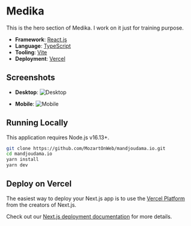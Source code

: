# Medika

This is the hero section of Medika. I work on it just for training purpose.

- **Framework**: [React.js](https://fr.legacy.reactjs.org/)
- **Language**: [TypeScript](https://www.typescriptlang.org/)
- **Tooling**: [Vite](https://vitejs.dev/)
- **Deployment**: [Vercel](https://vercel.com)

## Screenshots

- **Desktop**: ![Desktop](https://github.com/MozartOnWeb/medika/assets/79732869/ca90101b-cc29-4973-8ded-cee20ee0e589)

- **Mobile**: ![Mobile](https://firebasestorage.googleapis.com/v0/b/projects-screenshots.appspot.com/o/mandjoudama.io%2F864shots_so.png?alt=media&token=74523afb-0e14-405f-b5f5-01a70e627e5b)

## Running Locally

This application requires Node.js v16.13+.

```bash
git clone https://github.com/MozartOnWeb/mandjoudama.io.git
cd mandjoudama.io
yarn install
yarn dev
```

## Deploy on Vercel

The easiest way to deploy your Next.js app is to use the [Vercel Platform](https://vercel.com/new?utm_medium=default-template&filter=next.js&utm_source=create-next-app&utm_campaign=create-next-app-readme) from the creators of Next.js.

Check out our [Next.js deployment documentation](https://nextjs.org/docs/deployment) for more details.
